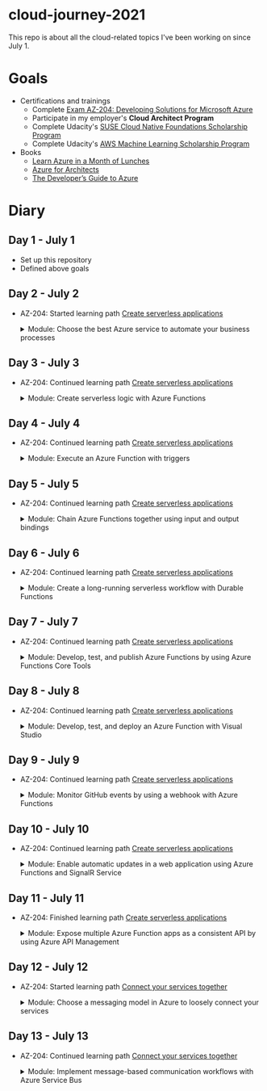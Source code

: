 # cloud-journey-2021
This repo is about all the cloud-related topics I've been working on since July 1.

# Goals
- Certifications and trainings
  - Complete [Exam AZ-204: Developing Solutions for Microsoft Azure](https://docs.microsoft.com/en-us/learn/certifications/exams/az-204)
  - Participate in my employer's __Cloud Architect Program__
  - Complete Udacity's [SUSE Cloud Native Foundations Scholarship Program](https://www.udacity.com/scholarships/suse-cloud-native-foundations-scholarship)
  - Complete Udacity's [AWS Machine Learning Scholarship Program](https://www.udacity.com/scholarships/aws-machine-learning-scholarship-program)
- Books
  - [Learn Azure in a Month of Lunches](https://azure.microsoft.com/en-us/resources/learn-azure-in-a-month-of-lunches/)
  - [Azure for Architects](https://azure.microsoft.com/en-us/resources/azure-for-architects/)
  - [
The Developer’s Guide to Azure
](https://azure.microsoft.com/en-us/campaigns/developer-guide/)

# Diary
## Day 1 - July 1
- Set up this repository
- Defined above goals

## Day 2 - July 2
- AZ-204: Started learning path [Create serverless applications](https://docs.microsoft.com/en-us/learn/paths/create-serverless-applications/)
    <details>
    <summary>Module: Choose the best Azure service to automate your business processes</summary>

  - Learned about different Azure technology options (Logic Apps, Microsoft Power Automate, WebJobs, Azure Functions)
  - All four technologies can
    - accept inputs
    - can run actions
    - can include conditions
    - can produce outputs
    - can be triggered based on a schedule or by an external event
  - [How to choose a service](https://docs.microsoft.com/en-us/learn/modules/choose-azure-service-to-integrate-and-automate-business-processes/3-analyze-the-decision-criteria)
  ![How to choose a service](https://docs.microsoft.com/en-us/learn/modules/choose-azure-service-to-integrate-and-automate-business-processes/media/3-service-choice-flow-diagram.png)
    </details>

## Day 3 - July 3
- AZ-204: Continued learning path [Create serverless applications](https://docs.microsoft.com/en-us/learn/paths/create-serverless-applications/)
    <details>
    <summary>Module: Create serverless logic with Azure Functions</summary>

  - Learned about the benefits and drawbacks of serverless compute solutions
    - \+ no need to provision VM servers
    - \+ stateless logic
    - \+ event driven
    - \- execution time
    - \- execution frequency
  - Created a function app in Azure Portal
  ![function app](screenshots/day3_function.png)
    </details>

## Day 4 - July 4
- AZ-204: Continued learning path [Create serverless applications](https://docs.microsoft.com/en-us/learn/paths/create-serverless-applications/)
    <details>
    <summary>Module: Execute an Azure Function with triggers</summary>

  - Learned about triggers for Azure Functions
    - Types of triggers
      - Timer
      - HTTP
      - Blob
      - Queue
      - Azure Cosmos DB
      - Event Hub
    - [CRON expression](https://github.com/atifaziz/NCrontab) for a timer trigger
  - Created a function app with a timer trigger in Azure Portal
  ![function app](screenshots/day4_timertrigger.png)
  - Created a function app with a blob trigger in Azure Portal
  ![function app](screenshots/day4_blobtrigger.png)
    </details>

## Day 5 - July 5
- AZ-204: Continued learning path [Create serverless applications](https://docs.microsoft.com/en-us/learn/paths/create-serverless-applications/)
    <details>
    <summary>Module: Chain Azure Functions together using input and output bindings</summary>

  - Learned about input and output bindings
  - Created a function app with an http trigger and a cosmos db input binding in Azure Portal
  ![function app](screenshots/day5_httptrigger_cosmosdbbinding.png)
  </details>

## Day 6 - July 6
- AZ-204: Continued learning path [Create serverless applications](https://docs.microsoft.com/en-us/learn/paths/create-serverless-applications/)
    <details>
    <summary>Module: Create a long-running serverless workflow with Durable Functions</summary>

  - Learned about the different types of durable functions
    - Client functions
    - Orchestrator functions
    - Activity functions
  - Learned about the different applications patterns
    - Function chaining
    - Fan out/fan in
    - Async HTTP APIs
    - Monitor
    - Human interaction
  - Created a durable function
  ![durable function](screenshots/day6_durablefunction.png)
</details>

## Day 7 - July 7
- AZ-204: Continued learning path [Create serverless applications](https://docs.microsoft.com/en-us/learn/paths/create-serverless-applications/)
    <details>
    <summary>Module: Develop, test, and publish Azure Functions by using Azure Functions Core Tools</summary>

  - Learned how to create Azure Functions locally and publish it to Azure
    - func init
    - func new
    - func start
    - func azure functionapp publish <app_name>
  ![func](screenshots/day7_func.png)
</details>

## Day 8 - July 8
- AZ-204: Continued learning path [Create serverless applications](https://docs.microsoft.com/en-us/learn/paths/create-serverless-applications/)
    <details>
    <summary>Module: Develop, test, and deploy an Azure Function with Visual Studio</summary>

  - Learned how to create Azure Functions in Visual Studio 2019
    - Installed _ASP.NET and web development_ and _Azure development_ workloads
    - Created Function App in VS 2019
    - Tested it locally
    - Deployed it to Azure
    - Ran local unit tests
  ![function in visual studio](screenshots/day8_vs.png)
  ![publish from visual studio](screenshots/day8_vs_publish.png)
  ![unit tests](screenshots/day8_vs_unittests.png)
</details>

## Day 9 - July 9
- AZ-204: Continued learning path [Create serverless applications](https://docs.microsoft.com/en-us/learn/paths/create-serverless-applications/)
    <details>
    <summary>Module: Monitor GitHub events by using a webhook with Azure Functions</summary>

  - Learned how to create a webhook to receive data from GitHub
    - Webhooks settings in GitHub
    - Securing the webhook with a secret
    - Extracting values from the webhook request
  ![webhook](screenshots/day9_webhook.png)
</details>

## Day 10 - July 10
- AZ-204: Continued learning path [Create serverless applications](https://docs.microsoft.com/en-us/learn/paths/create-serverless-applications/)
    <details>
    <summary>Module: Enable automatic updates in a web application using Azure Functions and SignalR Service</summary>

  - Learned how to use an efficient web application architecture
    - communication between server and client only happens when data has changed
    - Use Cosmos DB trigger to detect data change
    - improve response time
</details>

## Day 11 - July 11
- AZ-204: Finished learning path [Create serverless applications](https://docs.microsoft.com/en-us/learn/paths/create-serverless-applications/)
    <details>
    <summary>Module: Expose multiple Azure Function apps as a consistent API by using Azure API Management</summary>

  - Learned how to expose an Azure Function as an API to Azure API Management
    - from the Function
    - from API Management
  - Learned about the benefits of using Azure API Management
    - Client apps are coupled to the exposed API, not the backend. This allows us to update the backend without impacting the client app.
    - We can make our APIs consistent, e.g. by transforming XML to JSON.
    - Enforce security requirements with policies
  ![apim](screenshots/day11_apim.png)
</details>

## Day 12 - July 12
- AZ-204: Started learning path [Connect your services together
](https://docs.microsoft.com/en-us/learn/paths/connect-your-services-together/)
    <details>
    <summary>Module: Choose a messaging model in Azure to loosely connect your services</summary>

  - Learned about communication strategies
    - Messages
      - contains raw data
      - contains the data itself, not a reference
      - the sender expects the receiver to process the message in a certain way
    - Events
      - publisher and receiver
      - broadcast communications
      - lightweight notification
      - can have 0,n receivers
      - "fan out"
  - Learned about different messaging models
    - Storage queue
    - Event Grid
    - Event Hubs
    - Service Bus
</details>

## Day 13 - July 13
- AZ-204: Continued learning path [Connect your services together
](https://docs.microsoft.com/en-us/learn/paths/connect-your-services-together/)
    <details>
    <summary>Module: Implement message-based communication workflows with Azure Service Bus</summary>

  - Learned when to choose Service Bus queues, topics, or relays
    - Queue
      - one sender, one receiver
      - FIFO
      - max. message size: 64 KB
    - Topic
      - similar to a queue but with multiple receivers  
    - Relay
      - direct communication between two partners
  - Configured and Azure Service Bus namespace
  - Created a Service Bus topic
  - Created a Service Bus queue
  ![azure service bus](screenshots/day13_azureservicebus.png)
</details>
